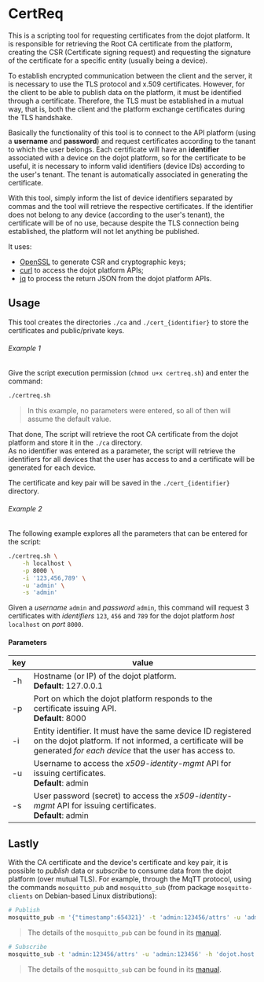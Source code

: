 # CertReq

This is a scripting tool for requesting certificates from the dojot platform. It is responsible for retrieving the Root CA certificate from the platform, creating the CSR (Certificate signing request) and requesting the signature of the certificate for a specific entity (usually being a device).

To establish encrypted communication between the client and the server, it is necessary to use the TLS protocol and x.509 certificates. However, for the client to be able to publish data on the platform, it must be identified through a certificate. Therefore, the TLS must be established in a mutual way, that is, both the client and the platform exchange certificates during the TLS handshake.

Basically the functionality of this tool is to connect to the API platform (using a __username__ and __password__) and request certificates according to the tanant to which the user belongs. Each certificate will have an __identifier__ associated with a device on the dojot platform, so for the certificate to be useful, it is necessary to inform valid identifiers (device IDs) according to the user's tenant. The tenant is automatically associated in generating the certificate.

With this tool, simply inform the list of device identifiers separated by commas and the tool will retrieve the respective certificates. If the identifier does not belong to any device (according to the user's tenant), the certificate will be of no use, because despite the TLS connection being established, the platform will not let anything be published.

It uses:
- [OpenSSL](https://www.openssl.org/) to generate CSR and cryptographic keys;
- [curl](https://curl.haxx.se/) to access the dojot platform APIs;
- [jq](https://stedolan.github.io/jq/) to process the return JSON from the dojot platform APIs.

## Usage

This tool creates the directories `./ca` and `./cert_{identifier}` to store the certificates and public/private keys.

###### Example 1

Give the script execution permission (`chmod u+x certreq.sh`) and enter the command:

~~~bash
./certreq.sh
~~~

> In this example, no parameters were entered, so all of then will assume the default value.

That done, The script will retrieve the root CA certificate from the dojot platform and store it in the `./ca` directory.<br>
As no identifier was entered as a parameter, the script will retrieve the identifiers for all devices that the user has access to and a certificate will be generated for each device.

The certificate and key pair will be saved in the `./cert_{identifier}` directory.

###### Example 2

The following example explores all the parameters that can be entered for the script:

~~~bash
./certreq.sh \
    -h localhost \
    -p 8000 \
    -i '123,456,789' \
    -u 'admin' \
    -s 'admin'
~~~

Given a _username_ `admin` and _password_ `admin`, this command will request 3 certificates with _identifiers_ `123`, `456` and `789` for the dojot platform _host_ `localhost` on _port_ `8000`.

#### Parameters

key | value
--- | -----
-h  | Hostname (or IP) of the dojot platform.<br>**Default**: 127.0.0.1
-p  | Port on which the dojot platform responds to the certificate issuing API.<br>**Default**: 8000
-i  | Entity identifier. It must have the same device ID registered on the dojot platform. If not informed, a certificate will be generated _for each device_ that the user has access to.
-u  | Username to access the _x509-identity-mgmt_ API for issuing certificates.<br>**Default**: admin
-s  | User password (secret)  to access the _x509-identity-mgmt_ API for issuing certificates.<br>**Default**: admin

## Lastly

With the CA certificate and the device's certificate and key pair, it is possible to _publish_ data or _subscribe_ to consume data from the dojot platform (over mutual TLS). For example, through the MqTT protocol, using the commands `mosquitto_pub` and `mosquitto_sub` (from package `mosquitto-clients` on Debian-based Linux distributions):

~~~bash
# Publish
mosquitto_pub -m '{"timestamp":654321}' -t 'admin:123456/attrs' -u 'admin:123456' -h 'dojot.host.com' -p 8883 --cafile './ca/ca.pem' --cert './cert_123456/cert.pem' --key './cert_123456/private.key' -q 1 -d
~~~
> The details of the `mosquitto_pub` can be found in its [manual](https://mosquitto.org/man/mosquitto_pub-1.html).


~~~bash
# Subscribe
mosquitto_sub -t 'admin:123456/attrs' -u 'admin:123456' -h 'dojot.host.com' -p 8883 --cafile './ca/ca.pem' --cert './cert_123456/cert.pem' --key './cert_123456/private.key' -q 1 -d
~~~
> The details of the `mosquitto_sub` can be found in its [manual](https://mosquitto.org/man/mosquitto_sub-1.html).
